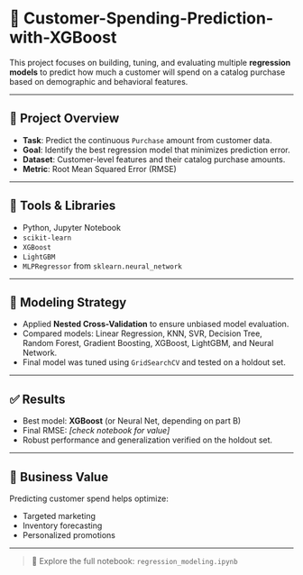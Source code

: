 # 🧮 Customer-Spending-Prediction-with-XGBoost

This project focuses on building, tuning, and evaluating multiple **regression models** to predict how much a customer will spend on a catalog purchase based on demographic and behavioral features.

---

## 📌 Project Overview

- **Task**: Predict the continuous `Purchase` amount from customer data.
- **Goal**: Identify the best regression model that minimizes prediction error.
- **Dataset**: Customer-level features and their catalog purchase amounts.
- **Metric**: Root Mean Squared Error (RMSE)

---

## 🧰 Tools & Libraries
- Python, Jupyter Notebook
- `scikit-learn`
- `XGBoost`
- `LightGBM`
- `MLPRegressor` from `sklearn.neural_network`

---

## 🧠 Modeling Strategy

- Applied **Nested Cross-Validation** to ensure unbiased model evaluation.
- Compared models: Linear Regression, KNN, SVR, Decision Tree, Random Forest, Gradient Boosting, XGBoost, LightGBM, and Neural Network.
- Final model was tuned using `GridSearchCV` and tested on a holdout set.

---

## ✅ Results

- Best model: **XGBoost** (or Neural Net, depending on part B)
- Final RMSE: _[check notebook for value]_
- Robust performance and generalization verified on the holdout set.

---

## 💼 Business Value

Predicting customer spend helps optimize:
- Targeted marketing
- Inventory forecasting
- Personalized promotions

---

> 📂 Explore the full notebook: `regression_modeling.ipynb`
